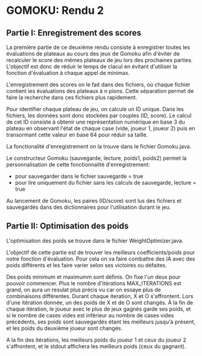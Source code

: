 # GOMOKU: Rendu 2

## Partie I: Enregistrement des scores

La première partie de ce deuxième rendu consiste à enregistrer toutes les évaluations de plateaux au cours des jeux de Gomoku afin d'éviter de recalculer le score des mêmes plateaux de jeu lors des prochaines parties. L'objectif est donc de réduir le temps de clacul en évitant d'utiliser la fonction d'évaluation à chaque appel de minimax.

L'enregistrement des scores on le fait dans des fichiers, où chaque fichier contient les évaluations des plateaux à n pions. Cette séparation permet de faire la recherche dans ces fichiers plus rapidement.

Pour identifier chaque plateau de jeu, on calcule un ID unique. Dans les fichiers, les données sont donc stockées par couples (ID, score). Le calcul de cet ID consiste à obtenir une représentation numérique en base 3 du plateau en observant l'état de chaque case (vide, joueur 1, joueur 2) puis en transormant cette valeur en base 64 pour réduir sa taille.

La fonctionalité d'enregistrement on la trouve dans le fichier Gomoku.java.

Le constructeur Gomoku (sauvegarde, lecture, poids1, poids2) permet la personnalisation de cette fonctionnalité d'enregistrement:
 - pour sauvegarder dans le fichier sauvegarde = true
 - pour lire uniquement du fichier sans les calculs de sauvegarde, lecture = true

Au lancement de Gomoku, les paires (ID/score) sont lus des fichiers et sauvegardés dans des dictionnaires pour l'utilisation durant le jeu.


## Partie II: Optimisation des poids

L'optimisation des poids se trouve dans le fichier WeightOptimizer.java.

L'objectif de cette partie est de trouver les meilleurs coefficients/poids pour notre fonction d'évaluation. Pour cela on va faire combattre des IA avec des poids différents et les faire varier selon ses victoires ou défaites.

Des poids minimum et maximumm sont définis. On fixe l'un deux pour pouvoir commencer.
Plus le nombre d'itérations MAX_ITERATIONS est grand, on aura un resulat plus précis vu car on essaye plus de combinaisons différentes.
Durant chaque iteration, X et O s'affrontent. Lors d'une itération donnée, un des poids de X et de O sont changés.
À la fin de chaque itération, le joueur avec le plus de jeux gagnés garde ses poids, et si le nombre de cases vides est inférieur au nombre de cases vides précédents, ses poids sont sauvegardés étant les meilleurs jusqu'à présent, et les poids du deuxième joueur sont changés.

A la fin des itérations, les meilleurs poids du joueur 1 et ceux du joueur 2 s'affrontent, et le stdout affichera les meilleurs poids (ceux du gagnant).